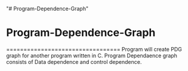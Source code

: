 "# Program-Dependence-Graph" 
# Program-Dependence-Graph
=================================
Program will create PDG graph for another program written in C.
Program Dependaence graph consists of Data dependence and control dependence.
